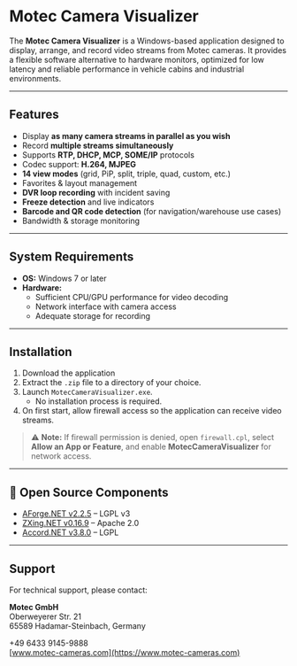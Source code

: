 # Motec Camera Visualizer  

The **Motec Camera Visualizer** is a Windows-based application designed to display, arrange, and record video streams from Motec cameras. It provides a flexible software alternative to hardware monitors, optimized for low latency and reliable performance in vehicle cabins and industrial environments.  

---

##  Features  

- Display **as many camera streams in parallel as you wish**  
- Record **multiple streams simultaneously**  
- Supports **RTP, DHCP, MCP, SOME/IP** protocols  
- Codec support: **H.264, MJPEG**  
- **14 view modes** (grid, PiP, split, triple, quad, custom, etc.)  
- Favorites & layout management  
- **DVR loop recording** with incident saving  
- **Freeze detection** and live indicators  
- **Barcode and QR code detection** (for navigation/warehouse use cases)  
- Bandwidth & storage monitoring  

---

## System Requirements  

- **OS:** Windows 7 or later  
- **Hardware:**  
  - Sufficient CPU/GPU performance for video decoding  
  - Network interface with camera access  
  - Adequate storage for recording  

---

## Installation  

1. Download the application
2. Extract the `.zip` file to a directory of your choice.  
3. Launch `MotecCameraVisualizer.exe`.  
   - No installation process is required.  
4. On first start, allow firewall access so the application can receive video streams.  

> ⚠️ **Note:** If firewall permission is denied, open `firewall.cpl`, select **Allow an App or Feature**, and enable **MotecCameraVisualizer** for network access.  

---

## 📜 Open Source Components  

- [AForge.NET v2.2.5](https://www.aforgenet.com/framework/) – LGPL v3  
- [ZXing.NET v0.16.9](https://github.com/micjahn/ZXing.Net/) – Apache 2.0  
- [Accord.NET v3.8.0](http://accord-framework.net/) – LGPL  

---

## Support  

For technical support, please contact:  

**Motec GmbH**  
Oberweyerer Str. 21  
65589 Hadamar-Steinbach, Germany  

+49 6433 9145-9888  
[www.motec-cameras.com](https://www.motec-cameras.com)  
